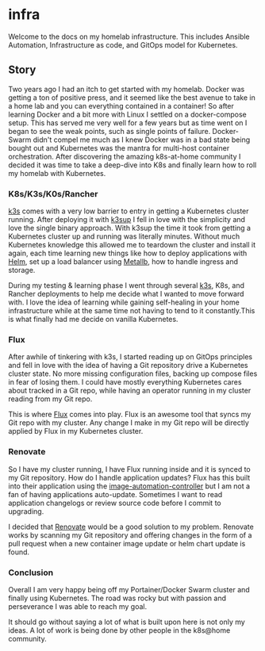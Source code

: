 # infra

Welcome to the docs on my homelab infrastructure. This includes Ansible Automation, Infrastructure as code, and GitOps model for Kubernetes.

## Story

Two years ago I had an itch to get started with my homelab. Docker was getting a ton of positive press, and it seemed like the best avenue to take in a home lab and you can everything contained in a container! So after learning Docker and a bit more with Linux I settled on a docker-compose setup. This has served me very well for a few years but as time went on I began to see the weak points, such as single points of failure. Docker-Swarm didn't compel me much as I knew Docker was in a bad state being bought out and Kubernetes was the mantra for multi-host container orchestration. After discovering the amazing k8s-at-home community I decided it was time to take a deep-dive into K8s and finally learn how to roll my homelab with Kubernetes.

### K8s/K3s/K0s/Rancher

[k3s](https://k3s.io/) comes with a very low barrier to entry in getting a Kubernetes cluster running. After deploying it with [k3sup](https://github.com/alexellis/k3sup) I fell in love with the simplicity and love the single binary approach. With k3sup the time it took from getting a Kubernetes cluster up and running was literally minutes. Without much Kubernetes knowledge this allowed me to teardown the cluster and install it again, each time learning new things like how to deploy applications with [Helm](https://helm.sh/), set up a load balancer using [Metallb](https://metallb.universe.tf/), how to handle ingress and storage.

During my testing & learning phase I went through several [k3s](https://k3s.io/), K8s, and Rancher deployments to help me decide what I wanted to move forward with. I love the idea of learning while gaining self-healing in your home infrastructure while at the same time not having to tend to it constantly.This is what finally had me decide on vanilla Kubernetes.

### Flux

After awhile of tinkering with k3s, I started reading up on GitOps principles and fell in love with the idea of having a Git repository drive a Kubernetes cluster state. No more missing configuration files, backing up compose files in fear of losing them. I could have mostly everything Kubernetes cares about tracked in a Git repo, while having an operator running in my cluster reading from my Git repo.

This is where [Flux](https://toolkit.fluxcd.io/) comes into play. Flux is an awesome tool that syncs my Git repo with my cluster. Any change I make in my Git repo will be directly applied by Flux in my Kubernetes cluster.

### Renovate

So I have my cluster running, I have Flux running inside and it is synced to my Git repository. How do I handle application updates? Flux has this built into their application using the [image-automation-controller](https://toolkit.fluxcd.io/components/image/controller/) but I am not a fan of having applications auto-update. Sometimes I want to read application changelogs or review source code before I commit to upgrading.

I decided that [Renovate](https://www.whitesourcesoftware.com/free-developer-tools/renovate) would be a good solution to my problem. Renovate works by scanning my Git repository and offering changes in the form of a pull request when a new container image update or helm chart update is found.

### Conclusion

Overall I am very happy being off my Portainer/Docker Swarm cluster and finally using Kubernetes. The road was rocky but with passion and perseverance I was able to reach my goal.

It should go without saying a lot of what is built upon here is not only my ideas. A lot of work is being done by other people in the k8s@home community.
